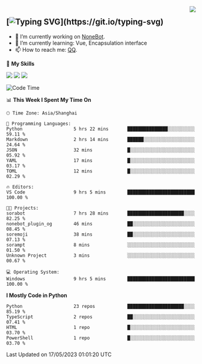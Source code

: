 <a href="#">
  <img align="right" src="https://github-readme-stats.vercel.app/api?username=mute23-code&count_private=true&show_icons=true&bg_color=15,f2f7fd,E0EAFC" />
</a>

[![Typing SVG](https://readme-typing-svg.herokuapp.com?size=25&duration=2500&color=8C43EA&vCenter=true&width=200&height=40&lines=Hi+there+%F0%9F%91%8B%F0%9F%8F%BB;I'm+mute.)](https://git.io/typing-svg)
-----


- 🔭 I’m currently working on [NoneBot](https://github.com/nonebot).
- 🌱 I’m currently learning: Vue, Encapsulation interface
- 📫 How to reach me: [QQ](http://wpa.qq.com/msgrd?v=3&uin=2740324073&site=qq&menu=yes).


🌟 **My Skills** 

![](https://img.shields.io/badge/-Python-3e74a2?style=flat-square&logo=Python&logoColor=fff)
![](https://img.shields.io/badge/-Node.js-339933?style=flat-square&logo=Node.js&logoColor=fff)
![](https://img.shields.io/badge/-Vue-4fc08d?style=flat-square&logo=Vue.js&logoColor=fff)

<!--START_SECTION:waka-->
![Code Time](http://img.shields.io/badge/Code%20Time-152%20hrs%203%20mins-blue)

📊 **This Week I Spent My Time On** 

```text
🕑︎ Time Zone: Asia/Shanghai

💬 Programming Languages: 
Python                   5 hrs 22 mins       ███████████████░░░░░░░░░░   59.11 % 
Markdown                 2 hrs 14 mins       ██████░░░░░░░░░░░░░░░░░░░   24.64 % 
JSON                     32 mins             █░░░░░░░░░░░░░░░░░░░░░░░░   05.92 % 
YAML                     17 mins             █░░░░░░░░░░░░░░░░░░░░░░░░   03.17 % 
TOML                     12 mins             █░░░░░░░░░░░░░░░░░░░░░░░░   02.29 % 

🔥 Editors: 
VS Code                  9 hrs 5 mins        █████████████████████████   100.00 % 

🐱‍💻 Projects: 
sorabot                  7 hrs 28 mins       █████████████████████░░░░   82.25 % 
nonebot_plugin_og        46 mins             ██░░░░░░░░░░░░░░░░░░░░░░░   08.45 % 
soremoji                 38 mins             ██░░░░░░░░░░░░░░░░░░░░░░░   07.13 % 
sorampt                  8 mins              ░░░░░░░░░░░░░░░░░░░░░░░░░   01.50 % 
Unknown Project          3 mins              ░░░░░░░░░░░░░░░░░░░░░░░░░   00.67 % 

💻 Operating System: 
Windows                  9 hrs 5 mins        █████████████████████████   100.00 % 
```

**I Mostly Code in Python** 

```text
Python                   23 repos            █████████████████████░░░░   85.19 % 
TypeScript               2 repos             ██░░░░░░░░░░░░░░░░░░░░░░░   07.41 % 
HTML                     1 repo              █░░░░░░░░░░░░░░░░░░░░░░░░   03.70 % 
PowerShell               1 repo              █░░░░░░░░░░░░░░░░░░░░░░░░   03.70 % 
```




 Last Updated on 17/05/2023 01:01:20 UTC
<!--END_SECTION:waka-->
